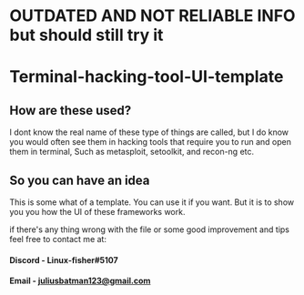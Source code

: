 # OUTDATED AND NOT RELIABLE INFO but should still try it





# Terminal-hacking-tool-UI-template

## How are these used?
I dont know the real name of these type of things are called, but I do know you would 
often see them in hacking tools that require you to run and open them in 
terminal, Such as metasploit, setoolkit, and recon-ng etc. 

## So you can have an idea
This is some what of a template. You can use it if you want. But it is to show you
you how the UI of these frameworks work.

if there's any thing wrong with the file or some good improvement and tips feel 
free to contact me at: 
#### Discord - Linux-fisher#5107 

#### Email - juliusbatman123@gmail.com
